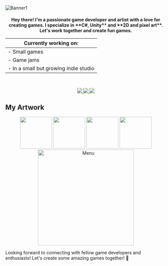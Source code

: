 ![Banner1](https://github.com/odessy3509/Odessy.github.io/assets/137520021/06cb6ea7-c490-4056-8d8d-e1abcb3ec8b9)

<h4 align="center">Hey there! I'm a passionate game developer and artist with a love for creating games. I specialize in **C#, Unity** and **2D and pixel art**. Let's work together and create fun games.

<div align="center">

| **Currently working on:**                      |                           
| ---------------------------------------------- |
| - Small games                                  | <img src="https://github-readme-stats.vercel.app/api?username=odessy3509&show_icons=true&theme=radical" /> |
| - Game jams                                    |                           
| - In a small but growing indie studio          |                           

</div>
                      


&nbsp; <!-- Small space -->

<div align="center">
  <a href="mailto:odessy3509@gmail.com">
    <img src="https://img.shields.io/badge/Email-333333?style=for-the-badge&logo=gmail&logoColor=red" />
  </a>
  <a href="https://discord.com/users/odessy3509" target="_blank">
    <img src="https://img.shields.io/badge/Discord-0077B5?style=for-the-badge&logo=discord&logoColor=white" target="_blank" />
  </a>
  <a href="https://odessy.itch.io/" target="_blank">
    <img src="https://img.shields.io/badge/itch.io-FF5722?style=for-the-badge&logo=itch-dot-io&logoColor=white" target="_blank" />
  </a>
</div>

## My Artwork
<div align="center">
  <img src="https://i.gyazo.com/421be63b9f0484e2b3e091f1a305066f.gif" width="100" /> 
  <img src="https://i.gyazo.com/87f5f89b6c8015dc8fb44e504d0a234e.gif" width="100" /> 
  <img src="https://i.gyazo.com/9406abee664760b76d9ac888a309dcb6.gif" width="100" /> 
  <img src="https://i.gyazo.com/97ac69f8357fd372face675541328229.gif" width="100" />
</div>

<div align="center">
  <img src="https://github.com/odessy3509/Odessy.github.io/assets/137520021/ac0ee750-45c5-4042-9713-c11c097339be" alt="Menu" width="300" />
</div>

Looking forward to connecting with fellow game developers and enthusiasts! Let's create some amazing games together! 🚀

